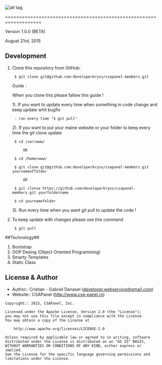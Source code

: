 ![alt tag](https://raw.githubusercontent.com/developerkryss/csapanel-members/master/templates/csapanel/images/logointerface.png)

===================================================================

Version 1.0.0 (BETA)

August 21rd, 2015

Development
-----------

1. Clone this repository from GitHub:

		$ git clone git@github.com:developerkryss/csapanel-members.git 
		
	Guide :
	
	When you clone this please fallow this guide !
	
	1). If you want to update every time when something in code change and keep update whit bugfix
	
		- run every time "$ git pull"
		
	2). If you want to put your maine website or your folder to keep every time the git clone update
	
		$ cd /var/www/
		
			OR
			
		$ cd /home/www/
		
		$ git clone git@github.com:developerkryss/csapanel-members.git yournameoffolder
		
			OR
			
		$ git clonse https://github.com/developerkryss/csapanel-members.git yourfoldername
		
		$ cd yournamefolder
		
	3). Run every time when you want git pull to update the code !
	
2. To keep update with changes please use this command

		$ git pull

##Technology##

 1. Bootstrap
 2. OOP Desing (Object Oriented Programming)
 3. Smarty Templates
 4. Static Class

License & Author
-----------------
- Author:: Cristian - Gabriel Danasel (<developer.webservice@gmail.com>)
- Website:: CSAPanel (http://www.csa-panel.ro)


```text
Copyright:: 2015, CSAPanel, Inc.

Licensed under the Apache License, Version 2.0 (the "License");
you may not use this file except in compliance with the License.
You may obtain a copy of the License at

    http://www.apache.org/licenses/LICENSE-2.0

Unless required by applicable law or agreed to in writing, software
distributed under the License is distributed on an "AS IS" BASIS,
WITHOUT WARRANTIES OR CONDITIONS OF ANY KIND, either express or implied.
See the License for the specific language governing permissions and
limitations under the License.
```